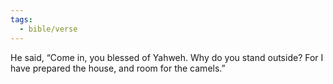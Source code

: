 ```yaml
---
tags:
  - bible/verse
---
```

He said, “Come in, you blessed of Yahweh. Why do you stand outside? For I have prepared the house, and room for the camels.”